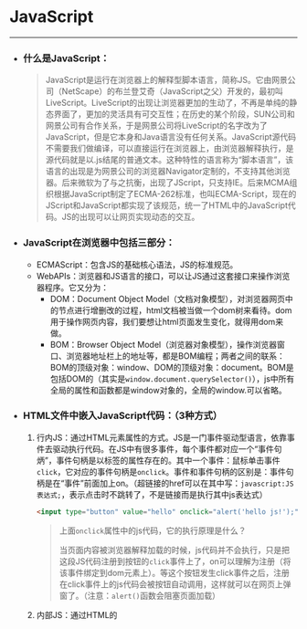 # JavaScript

------

- ### 什么是JavaScript：

  > ​	JavaScript是运行在浏览器上的解释型脚本语言，简称JS。它由网景公司（NetScape）的布兰登艾奇（JavaScript之父）开发的，最初叫LiveScript。LiveScript的出现让浏览器更加的生动了，不再是单纯的静态界面了，更加的灵活具有可交互性；在历史的某个阶段，SUN公司和网景公司有合作关系，于是网景公司将LiveScript的名字改为了JavaScript，但是它本身和Java语言没有任何关系。
  > ​	JavaScript源代码不需要我们做编译，可以直接运行在浏览器上，由浏览器解释执行，是源代码就是以.js结尾的普通文本。这种特性的语言称为“脚本语言”，该语言的出现是为网景公司的浏览器Navigator定制的，不支持其他浏览器。后来微软为了与之抗衡，出现了JScript，只支持IE。后来MCMA组织根据JavaScript制定了ECMA-262标准，也叫ECMA-Script，现在的JScript和JavaScript都实现了该规范，统一了HTML中的JavaScript代码。JS的出现可以让网页实现动态的交互。

- ### JavaScript在浏览器中包括三部分：

  - ECMAScript：包含JS的基础核心语法，JS的标准规范。
  - WebAPIs：浏览器和JS语言的接口，可以让JS通过这套接口来操作浏览器程序。它又分为：
    - DOM：Document Object Model（文档对象模型），对浏览器网页中的节点进行增删改的过程，html文档被当做一个dom树来看待。dom用于操作网页内容，我们要想让html页面发生变化，就得用dom来做。
    - BOM：Browser Object Model（浏览器对象模型），操作浏览器窗口、浏览器地址栏上的地址等，都是BOM编程；两者之间的联系：BOM的顶级对象：window、DOM的顶级对象：document。BOM是包括DOM的（其实是`window.document.querySelector()`），js中所有全局的属性和函数都是window对象的，全局的window.可以省略。

- ### HTML文件中嵌入JavaScript代码：（3种方式）

  1. 行内JS：通过HTML元素属性的方式。JS是一门事件驱动型语言，依靠事件去驱动执行代码。在JS中有很多事件，每个事件都对应一个“事件句炳”，事件句柄是以标签的属性存在的。其中一个事件：鼠标单击事件`click`，它对应的事件句柄是`onclick`。事件和事件句柄的区别是：事件句柄是在“事件”前面加上on。（超链接的href可以在其中写：`javascript:JS表达式;`，表示点击时不跳转了，不是链接而是执行其中js表达式）

     ```html
     <input type="button" value="hello" onclick="alert('hello js!');"/><!--外面用双引号，里面就用单引号，区分开-->
     ```

     > 上面`onclick`属性中的js代码，它的执行原理是什么？
     >
     > ​	当页面内容被浏览器解释加载的时候，js代码并不会执行，只是把这段JS代码注册到按钮的`click`事件上了，on可以理解为注册（将该事件绑定到dom元素上）。等这个按钮发生click事件之后，注册在click事件上的js代码会被按钮自动调用，这样就可以在网页上弹窗了。（注意：`alert()`函数会阻塞页面加载）

  2. 内部JS：通过HTML的<script>标签的方式。脚本块可以在html文件中任何位置，可以有多个，没有特殊设置的话是按照html中出现的位置，同步解释执行的（而外部css、img等链接资源是异步的）。通常我们都写在<body>标签前面位置。

     ```html
     <script type="text/javascript">//type可省略
     	alert('hi')
     </script>
     ```

  3. 外部JS：引入外部的独立js文件。在HTML的某个位置上通过两个<script>标签并指定`src`属性引入外部的js文件，路径可以是绝对或相对：

     ```html
     <script src="./1.js"></script><!--结束标签不能省-->
     ```

     > 这种方式的<script>标签中可以设置`defer`布尔属性（defer属性仅适用于外部脚本，只有存在 src 属性 时才应使用），表示指定脚本在解析页面的同时并行下载，并在页面解析完成后才执行。页面加载完毕后再执行里面的js代码。
     >
     > **注意：**可以通过多种方式执行外部脚本。
     >
     > - `<script>`标签引入外部JS，浏览器解释到此处时脚本被立即下载并执行，阻塞页面解析，直到脚本下载并执行完成。
     > - 如果标签设置 async 属性：脚本会在解析页面的同时并行下载，并在可用时立即执行（在解析完成之前）
     > - 如果标签设置 defer（而未设置 async）属性：脚本会在解析页面的同时并行下载，并在页面解析完成后执行

- ### 关于js的一点说明：

  > ​	JS中的代码块严格按照HTML文档流顺序执行，同步加载。其中某些js代码可能会阻挡页面加载渲染，如：`alert()`、`prompt()`、`confirm()`等函数；而css和img等链接的外部资源通常是异步加载。也可以在<script>标签中使用`async`属性来实现js代码块的异步加载，这样JS文件也可以并行加载而不阻止HTML的解析和渲染。

- ### JS的输入：

  > `prompt('请输入:')`，显示一个对话框，包含一条提示信息，用来提示用户输入，返回值是输入的字符串或点击取消的`null`

- ### JS的输出：

  1. 网页弹窗输出：
     - `alert('信息')`：弹出警告框。
     - `confirm('确定吗？')`：弹出确认框，返回值布尔类型。
  2. 开发者控制台输出：
     - `console.log(值)`：浏览器开发者控制台输出信息。该函数也可以接受多个参数，会依次打印每个参数的值，用空格分隔。
     - `console.dir(obj)`：这种方式用于控制台打印对象的信息。
     - `console.error(值)`：打印错误信息。
     - `console.warn(值)`：打印警告信息。
  3. HTML文档流中输出：`document.write('hello js')`，向html文档的body体中异步输出内容，可以识别html标签。参数可以是多个，会将内容拼接输出。（注意：由于是异步输出，所以它输出的内容可能会覆盖掉整个文档，因此谨慎使用）

- ### js常用事件：

  > `blur`：失去焦点
  >
  > `focus`：获得焦点
  >
  > `click`：鼠标单击
  >
  > `dblclick`：鼠标双击
  >
  > `keydown`：键盘按下
  >
  > `keyup`：键盘弹起
  >
  > `keypress`：键盘按下并弹起
  >
  > `mousedown`：鼠标按下
  >
  > `mouseup`：鼠标弹起
  >
  > `mouseover`：鼠标进入（mouseenter没有冒泡效果）
  >
  > `mouseout`：鼠标离开（mouseleave没有冒泡效果，这俩更常用）
  >
  > `mousemove`：鼠标移动
  >
  > `input`：用户输入
  >
  > `submit`：表单的提交按钮被点击
  >
  > `change`：下拉列表选中项改变，或文本框焦点失去内容改变时
  >
  > `select`：文本被选中
  >
  > `reset`：表单的重置按钮被点击
  >
  > `abort`：图像加载被中断
  >
  > `error`：加载文档或图像时发生错误，通常给window或img对象加
  >
  > `resize`：窗口或框架的大小被改变
  >
  > `scroll`：元素滚动条滚动时触发
  >
  > `unload`：退出页面
  >
  > `load`：图片、外部CSS、外部JS资源全部加载完毕时触发，也可以给`window`对象加，页面加载完毕触发。
  >
  > `scroll`：元素滚动时触发，动1px就触发，监听元素的滚动条（有滚动条的元素都可以加该事件）
  >
  > ​	滚动事件上的属性：`scrollTop`头部被卷去的像素值，`scrollLeft`左部被卷去的像素值，单位是px，可以被赋值和修改。
  >
  > ​	滚动事件上的方法：`scrollTo(x,y)`，将有滚动条的dom对象，滚动它到距离原点横向x像素，纵向y像素处。
  >
  > `DOMContentLoaded`：只需等待html所有标签加载完毕，无需等待css样式、img等外部资源（通常给document加）
  >
  > `copy`：文本被复制时
  >
  > （以上每一个事件都对应一个事件句柄onxxx，事件句柄以“标签的属性”存在）
  >
  > 移动端常用事件：
  >
  > `touch`：触屏事件。`touchstart`是刚触到就触发，`touchmove`是触摸且滑动，`touchend`是触摸离开后。

------

## JS的一些说明：

- ###### JS中的字符串可以使用双引号，也可以使用单引号，甚至飘号``也可以

- ###### JS中的一条语句结束之后可以使用分号";"也可以不用，用不用看团队规定（Vue的源码是没有分号的）

- ###### JS区分大小写

- ###### JS中的注释和其他类c语言相同，都是`//和/**/`

- ###### JS中虽然允许函数的嵌套定义，但是最好别用

------

## JavaScript基础语法：

1. ### 变量：

   > - 声明变量语法：`let i = 1;`，右边说了算，没有类型要求，弱类型。
   >
   > - 如果一个变量只声明没有赋值，默认值为`undefined`，如果没声明直接用，控制台报错。
   >
   > - 变量还可以用`var`或其他关键字声明，后面再说区别，目前都用`let`
   >
   > - 常量使用`const`声明，声明后值就不可改了，所以声明时必须初始化，常量名字一般用大写（规范）
   >
   >   （通常我们声明变量先用`const`，后面发现要改报错了，再用`let`。**var不要用！**）
   >
   > -  全局变量：在JS中的函数外部声明的变量是“全局变量”。这些变量在多个script块中共用，作用域是整个html文件。浏览器打开时空间就开辟，直到浏览器关掉该页面才销毁，生命周期较长耗费内存，尽量少用。
   >
   > - 局部变量：在JS的函数体内部声明的变量。局部变量在函数被调用时内存才开辟，函数执行结束一般空间就释放了。

2. ### 字符串：

   > - JS中用：单引号'、双引号"、飘号`括起来的都是字符串。
   >
   > - JS中字符串的拼接，除了用+/+=号，还有一种“模板字符串”的方式。语法：外面用``号，里面${变量/表达式}来完成字符串的拼接
   >
   > - 字符串类型常用的实例属性和方法：
   >   - 方法：`indexOf()`、`lastIndexOf()`、`replace(正则对象,'替换的文本')`、`replaceAll()`、`split()`、`substring()`、`startsWith()`、`includes()`、`join(':')字符串拼接，大量拼接用它效率高`
   >   - 属性：`length`

3. ### 数组：

   > - JS中数组中，多种类型可以在一个数组中。而且数组中的元素个数随意，自动扩容，长度不固定。JS数组属于object类型。
   > - JS中声明数组，语法：`let arr = [1, 3, '3.14', 3.15]`或者：`let arr = new Array(1, 3, '3.14', 3.15)`
   > - 给数组添加元素可以用下标，也可以用数组对象的`push()`函数，可以一次添加多个。返回值是数组此时的长度。
   > - `unshift()`是将元素添加到数组头部，也返回长度。
   > - `pop()`会使数组长度减一并返回数组最后一个元素，`shift()`是删除第一个元素。
   > - `splice(start,len)`可以一次删除数组中多个元素，第2个参数没有从start开始全删。

4. ### 函数：

   > - JS中定义函数语法：`function 函数名(形式参数列表){函数体}`
   >
   > - JS中的函数没有重载，名不能相同，否则函数会被覆盖掉（建议函数的定义在<head>中，而调用在<body>中）
   >
   > - 函数的**动态参数**：每个函数中都有一个`arguments`参数，它是一个伪数组，用于在参数不确定数量时，接收所有的实参（箭头函数中没有动态参数`arguments`）
   >
   >   > 伪数组：有`length`和下标，但是没有数组对象的`push/pop/map`等方法，要遍历只能用普通for循环
   >
   > - **立即执行函数**：为了避免全局变量的污染，定义即执行。（函数名也可以自己加，有名的立即执行函数）
   >
   >   - 方式1：`( function[函数名](形参){代码} )(实参);`
   >
   >   - 方式2：`( function[函数名](形参){代码}(实参) );`
   >
   >      （后面的括号表示调用这个函数。注意：立即执行函数的分号;必须加）
   >
   > - **匿名函数**：
   >
   >   - 方式1：`var sum = function(){}`，这是函数表达式的方式。调用：`sum();`
   >
   >   - 方式2：`obj.onclick = function(){}`，这种方式的匿名函数现在都用`addEventListener()`的写法，后面再说。
   >   - （了解）方式3：使用`Function()`构造器，来创建构造一个匿名函数。语法：`var sum = new Function("参数1", "参数2", .., "函数体");`
   >
   > - **回调函数**：将函数A的地址或函数名作为参数，传递给了函数B，那么对于B来说，A就是回调函数，因为B中要回头去调用A。简而言之就是，需要别的对象或函数去调用的函数，就是回调函数。
   >
   > - 常用的**全局函数**：
   >
   >   - 数值处理：
   >     - `parseInt(string, [n])`：将字符串转成`int`值。第2个参数可选，表示字符串数据是几进制的。（如果参数为'abc121px'，那么前面abc和后面的px会忽略掉）
   >     - `parseFloat(string)`：将字符串转成浮点数。
   >     - `isNaN(v)`：is not a Number，结果为true表示不是一个数字；建议用`Number.isNaN()`，它更符合我们的认知。
   >     - `isFinite(v)`：用于检测值v是否是有限值。
   >   - 字符串处理：
   >     - （慎用）`eval(string)`：执行字符串中的js代码，并将代码的执行结果返回。（注意：如果字符串中是对象的话，它会将最外层的“{}”大括号解析为代码块，所以为了正确解析对象需要外层再拼上“()”小括号）
   >     - `encodeURI/decodeURI('url')`：encodeURI用于对url进行URI编码，decodeURI是URI解码。
   >     - `getComputedStyle(domObj,null)`：获取domObj元素对应的样式对象，该对象中可以查看当前的css样式，不能改。

5. ### 数据类型：

   > - JS中数据类型分为：基本数据类型（值类型）和引用数据类型。基本类型存储的是值本身，引用类型存储的是对象的地址。
   > - ES6之前的类型有6种：`undefined`、`null`、`number`、`string`、`boolean`、`object`。ES6后加了：`symbol`（后面讲）
   > - 其中引用类型是：object对象类型以及它的子类，其他都是基本类型。
   > - `undefined`和`null`类型只有一个值，就是`undefined`和`null`；`null`是专门表示一个空引用，一个变量里面准备放对象，但还没放，可以给一个`null`
   > - `number`类型包括哪些值：`-1 0 1 4.32 1000...NaN +/-Infinity`，整数、小数、正数、负数、不是数字、正负无穷大都属于`number`类型。`NaN`（Not a Number）表示不是一个数字，但属于`Number`类型，当运算结果应该是一个数字，但最后结果非数字时，结果是`NaN`（NaN不等于任何值，包括它自己）

6. ### 运算符：

   > - `typeof`运算符：该运算符可以在程序的运行阶段动态的获取变量的数据类型，语法：`typeof 变量/值`，也可以：`typeof(变量/值)`。`typeof`运算符的结果是以下6个字符串之一：
   >
   >   - "undefined"
   >   - "number"
   >   - "string"
   >   - "boolean"
   >   - "object"
   >   - "function"
   >
   >   （注意：null虽然属于Null类型，但是typeof null结果是object，因为放null的地方一般准备一放个对象，所以是object）
   >
   > - 基本类型的比较：`==`是等同运算符只判断值，而`===`是全等运算符，判断值和类型，它才是真正的等于。
   >
   > - `void`运算符：用于给指定的js表达式进行求值，没有返回值，用法：`void 表达式;`或`void(表达式);`
   >
   > - `in`运算符用于检测对象中是否包含某个属性，返回布尔值；如：`if( 'age' in obj )`，（它会去原型链上找）
   >
   > - `new`运算符：该运算符用来调用构造函数，返回该构造函数在堆中创建的动态对象，叫做“实例化对象”，都是引用类型，变量保存的都是堆内存地址。

7. ### 类型转换：

   > - 自动类型转换：除了`+`号之外的其他算数运算符，做运算前都会先把数据转换成`Number`类型。`+`号在串`'100'`前作为正号解析时，也会将串转成数字型。
   > - 强制类型转换：
   >   - `Number('11')`，它会将串‘11’强转成`Number`型。
   >   - `Boolean(x)`函数可以将x强制转成布尔类型，规则：有true没有false。
   >   - `String(参数)`将参数强转成`String`型
   >   - `Object(参数)`将参数强转成对象`Object`对象。

8. ### JS的无用链接：

   > 如何做到点击超链接不跳转，做一个“死链接”，不是href中写#，这是跳转到页面顶部，不是死链接。href中这样写：
   >
   > - `javascript:void(0);`
   > - 也可以写：`javascript:;`

9. ### JS的作用域：

   > - 局部作用域：分为函数作用域和块作用域。其中块作用域指，在`{}`代码块中声明的变量，在块外部就可能无法被访问了，不同块之间无法被访问（如果是var声明的是没有块作用域的，块外部仍然可以被访问）。函数作用域是在函数内部的作用域
   > - 全局作用域：<script>标签块中声明的就是全局作用域，全局作用域其实就是给`window`对象添加属性，尽可能少用全局变量，防止全局变量被污染（函数中未使用任何关键字声明的变量就是`var`的全局变量，不推荐！）
   >

10. ### JS的垃圾回收机制：

    > JS同样由自动垃圾回收机制，它的原理是：
    >
    > - 全局变量一般不会被页面回收，直到页面被关闭。而堆中的局部变量一旦不用就会被GC立即释放掉。
    > - 两种浏览器中常用的垃圾回收算法：
    >   1. **引用计数法**（ie）：看某个对象是否还有指向它的引用，如果没有了就回收掉。算法的核心是跟踪计录被引用的次数，次数为0则回收。该算法存在一个“嵌套引用”的致命问题，两个对象之间相互引用，别人访问不到这两个对象，但这两个对象不会被回收。
    >   2. **标记清除法**：现代的浏览器已经不再使用引用计数法了，大多是用基于标记清除法的改进算法。它是从JS的全局根对象window出发，定期扫描内存中的对象，凡是通过根部无法到达的对象，都是要被回收的垃圾对象。

11. ### 闭包：

    > 一个函数，以及对周围状态的引用，绑定在一起，内层函数访问外层函数的变量，这就是闭包。简单来说就是，闭包=内层函数+外层函数的变量，如下：

    ```js
    //统计函数被调用的次数
    function count(){
        let i = 0
        return function(){
            ++i
            console.log(i)
        }
    }
    const fun = count()
    fun() //输出1
    fun() //输出2
    //虽然i是局部变量，但是由于采用标记清除法，局部变量一直在用，所以i不会被回收；所以闭包可能会有内存泄漏的风险
    ```

12. ### 环境对象this：

    > `this`是**函数内部**的特殊变量，它代表了当前函数运行时的不同环境，不同环境下`this`的指向不同（也可以改变this的指向）。那怎么看this指向谁呢？
    >
    > - 粗略判断：谁调用的该函数，函数中的`this`就是谁，指向调用函数的这个对象。
    > - 细致分析：普通的<script>中调用的函数，`this`就是全局作用域的`window`对象。回调函数指向事件的调用者。箭头函数中没有`this`，它继承了上个作用域的`this`

13. ### 改变this指向：

    > 有3个函数可以改变“普通函数”中的`this`指向：（箭头函数的`this`改不了，箭头函数没有`this`）
    >
    > - `fnc.call(thisObj, 函数参数..)`：它会调用fnc函数，且指定函数中的`this`指向第1个参数。
    > - `fnc.apply(thisObj, 数组)`：和`call()`函数类似，只不过函数参数放在了数组中。比如求数组最大值可以：`Math.max.apply(null, arr)`
    > - `fnc.bind(thisObj, 函数参数..)`：它不调用函数，只改变函数内`this`的指向。返回值是，由指定的this和初始化参数改造过的原函数的备份，是新函数。

14. ### JS中的异常：

    > - JS中也有异常机制，语法和Java类似，也是在代码中直接用`throw`关键字抛出一个异常实例对象。此时如果不处理程序会中断执行。如：`throw new Error('错误信息')`，抛出`Error`错误对象。
    > - JS中的`Error`对象是基本的错误对象，里面封装了错误信息。其他的像`TypeError`、`URIError`等错误对象都继承于它。
    > - 处理异常：和Java类似，同样是用`try{可能发生异常的代码}catch(e){e.message/e.name}finally{}`
    > - 注意：异步try语句块中的异步任务发生异常，catch块是捕获不到的。所以，开发者应**避免使用Try Catch块捕获由异步任务引发的错误**。
    > - 关于`debugger`关键字：该关键字以JS语句的形式直接出现在JS代码中。当程序执行到这个关键字时，如果浏览器的**开发者工具是打开的**，代码执行将会暂停，这就为开发者提供了检查当前程序执行环境（包括变量值、调用栈、作用域等）的机会。
    > - **严格模式**：严格模式通过在脚本或函数的头部添加字面量`"use strict"`来声明，以下作用域中的代码按照严格模式。此时普通函数没有明确的调用者，`this`指向`undefined`

------

## JS对象

> - 对象是JS中的一种引用类型，是一种复合的数据类型，对象中保存了多个不同类型的数据，而数组是有序的数据集合。
> - 对象分为静态对象和动态对象，`new`创建的都是动态对象，我们这里先说静态对象。静态对象的语法：`let 对象名 = {}`
> - JS对象由属性和方法组成，如：`let 对象名 = { 属性名: 值, 方法名: 匿名函数,... }`
> - JS对象中的属性名/方法名也可以加单引号'或双引号"（不能是`飘号），但一般不加，除非遇到名字里含有特殊符号如：-、空格等。
> - 如果想拿外部变量`name`的值来作为对象的属性名，可以用中括号括起来`[name]: 值`，因为如果没有中括号[]，那么属性名在冒号:左边，所以是左值只认为name是个字符串属性名而已，不会取name变量的值。所以想取name变量的值当作属性名需要中括号括起来`[name]`
> - 对象声明过后就可以直接用，想看哪个属性就`对象名.属性名`即可。改属性值用`对象名.属性名=值`，给对象新增属性也是这个，有了就是查，没有就是增。删掉某个属性用`delete 对象名.属性名`，但新规范不建议这样直接删除，所以了解即可。还可以这样访问属性：`对象名["属性名"]`，单引号双引号都行，当属性名有特殊字符时只能用这种方式。
> - 方法在对象中这样写：`方法名: function(形参){方法体}`，调用：`对象名.方法名(实参)`，本质上方法也是函数。给对象新增方法：`对象名.新方法名 = function(形参){方法体}`

- ##### 遍历对象：

  > 对象没有像数组那样的`length`属性，所以普通for无法遍历对象，而且对象中属性是无序的，所以目前我们遍历对象只能用`forin`遍历对象。用法：
  >
  > ```js
  > let obj = {
  > 	name: "张三",
  > 	age: 18,
  > 	sex: "男"
  > }
  > for(let key in obj){
  > 	alert(key);//string型的'name','age','sex'
  > 	//也就是说forin遍历一个对象时，遍历的是对象中的属性名字符串
  > 	alert(obj[key]);
  > }
  > ```

  > `forin`还可以遍历数组，但是一般不这样用：
  >
  > ```js
  > let a = [2, 3.14, false, "abc"];
  > for(let i in a){//i是字符串型，数组a['1']访问也不会报错，但是不建议这样访问数组，所以实际forin我们不会用它遍历数组
  > 	alert(a[i]);//和遍历对象不同，这里的i是下标不是属性名
  > }
  > ```

- ##### JS的内置对象：

  > 内置对象就是浏览器中提前声明好的对象，直接就可以用。如：`document`、`console`、`window`..等

  - Math：Math对象是JS为我们提供数学相关的对象，里面有一系列数学运算相关的属性和方法，常用的如下：

    `ceil()、floor()、round()、max(参数1,2,...)、min(参数1,2,...)、pow()、abs()、trunc()抹掉小数位、sign()判断符号`

    > - 还可以通过`Math.random()`来生成`[0,1)`间的随机数。
    >
    > - 如何生成`[0-n]`之间的随机整数：`Math.floor( Math.random()*(n+1) )`
    >
    > - 生成`[min-max]`之间的随机数：`Math.floor(Math.random() * (max - min + 1)) + min`，另一种是：`parseInt(Math.random() * (max - min + 1) + min);`

  - Date：可以用来获取时间/日期。语法：`new Date()`，可以得到当前的时间戳字符串，或传字符串得到指定时间戳：`new Date('2008-02-15[ 10:30:30]')`

    > - 日期对象常用方法：
    >   - `toLocaleString()`，以本地格式输出日期字符串
    >   - `getFullYear()`：获取4位年份
    >   - `getMonth()`：获取月份，取值0-11
    >   - `getDate()`：获取月份中的天数
    >   - `getDay()`：获取星期中天数，取值0-6
    >   - `getHour()`：获取小时，取值0-23
    >   - `getMinutes()`：获取分钟，取值0-59
    >   - `getSeconds()`：获取秒，取值0-59
    >
    > - 获取时间戳：
    >   - `t.getTime()`
    >   - `new Date()`
    >   - `Date.now()`：这是内置构造器Date中的静态方法now，它只能获取当前的时间戳。
  
  - Array：数组对象中的常用实例方法。
  
    > -  `arr.forEach(function(item, index){})`：遍历数组，没有返回值且无法修改数组。
    >
    > - `arr.map(function(item,index){ return ele+'像素'})`：遍历数组，返回新数组。不同于`forEach()`的是它可以在原数组的基础上做数组值的拼接。
    > - `arr.filter(function(item,index){ return item>=20 })`：过滤数组，返回新数组，新数组内容是原数组中符合条件的
    > - `arr.reduce(function(上一次值,当前值){ return 处理一次的结果 }, 起始值)`：数组值的累计处理。返回累计处理的结果，常用于数组求和。它的执行过程为：如果没有“起始值”，则“上一次值”是数组第一个元素的值；每一次循环，将返回值作为下一次循环的“上一次值”；当前值是数组内的每个元素；回调函数的执行次数是依据数组长度的。
    > - `arr.find(function(item,index){ return item.color==='blue' })`：返回数组中满足条件的第一个元素
    > - `arr.every(function(item,index){ return item>=10 })`：如果数组所有元素都符合条件，返回true
    > - `arr.some(function(item,index){ return item>=10 })`：数组只要有一个元素符合条件，就返回true
  
  - Number：实例方法`num.toFixed(3)`会将数字型对象num保留3位小数，返回一个字符串

------

# JS高级

------

## JSON

- #### 什么是JSON：

  > - JSON全称JavaScript Object Notation（JavaScript对象标记），它是一种标准的轻量级的“数据交换格式”，主要用于做数据的交换，目前非常流行，90%以上的系统数据，交换数据用的就是JSON。JSON的特点：体积小、易解析。
  > - 在实际的开发中，有两种数据交换格式用的最多：
  >   1. JSON
  >   2. （了解）XML：体积较大，解析麻烦。XML的优点是：语法严谨。通常银行的数据交换会用XML。HTML和XML有一个父亲：SGML（标准通用的标记语言）。HTML主要做页面展示，所以语法松散，很随意。XML主要做数据存储和数据描述的，所以语法相当严格。XML文件可以用浏览器打开，验证是否有语法错误（如果显示的是xml的代码，就没问题）。XML也常用来做配置文件。
  > - 本质上来说JSON是一种文本规范，字符串的规范。它和JS的对象格式很像，`{key:value,..}`的格式。不同的是，JSON的key必须是字符串型且必须加**双引号**（单引号不行），value可以是JS中的：null、Number、Boolean、String，且这几种不允许嵌套，还可以是：JSON对象、JS数组，数组中的类型可以是任何JSON的value支持的类型。
  > - 由于JSON对象和JS数组这两种类型存在，JSON可以表示复杂的树形结构，并且**JSON数据必须以{}作为最外层**。另外JSON中的换行和空格不会有任何影响，仅仅是方便阅读。
  > - JSON不支持注释，JSON数据中不允许出现多余的逗号。JSON本质上是可处理的文本，如果要在JS中将JSON串真正当作对象去处理，就需要`JSON.parse(str)`将JSON串传进去，解析成JS对象返回才行。
  > - 由于JSON的灵活性大、数据量小、简单易读的特点，所以有些数据库的数据也是JSON格式（MongoDB）。
  > - 由于JSON来源于JS，所以JS对JSON对象有原生的支持。其他的如Java或c中，就只能将它作为规范化的字符串去处理。

- #### JS中将JSON对象转成字符串：

  > 用内置对象`JSON`的字符串化方法`JSON.stringify(obj)`，可以将对象转换成字符串并返回

- #### 字符串转JS对象：

  > `JSON.parse(jsonStr)`，返回值是JS对象

- #### 示例代码：

  ```js
  //JS原生支持JSON，创建JSON对象，特点是无类型。{"key":value,"key":value,"key":value,...}
  var studentObj = {
      "sno" : 111,
      "sname" : "张三",
      "sex" : "男"
  };
  //访问JSON对象的属性
  alert(studentObj.sno +","+ studentObj.sname +","+ studentObj.sex);
  //JSON数组
  var students = [
      {"sno" : 111,"sname" : "张三","sex" : "男"},
      {"sno" : 11,"sname" : "张","sex" : "男"},
      {"sno" : 1,"sname" : "三","sex" : "男"}
  ];
  //JSON的嵌套
  var user = {
      "sno" : 111,
      "sname" : "张三",
      "sex" : true,
      "address" : {"city" : "北京", "street" : "大兴区", "zipcode" : 123134},
      "hobby" : ["smoke", "drink", "tt"]
  };
  //访问人名以及居住地
  alert(user["sno"] + user.address.city);
  ```

------

## JS的正则表达式

- JS中创建正则表达式对象：

  > 方式1：`var reg = /正则表达式/flags;`
  >
  > 方式2：`var reg = new RegExp("正则表达式", "flags");`，通过内置的RegExp构造器。
  >
  > （其中flags参数可以是：`g`表示全局匹配，`i`表示忽略大小写匹配）

- 正则表达式对象的常用方法：

  > - `test(str)`：对字符串进行全局匹配，返回布尔值。例如：`Boolean b = reg.test("要匹配的字符串"");`
  > - `exec()`：只进行部分匹配，如果匹配成功，返回伪数组，其中包含匹配的结果信息。没有找到返回null。其中伪书组的第一个元素，是匹配的文本，数组对象中的其他属性是关于这次匹配的其他信息

- 正则验证邮箱的例子：

  ```html
  <script>// 写的正则可以在这里测试：https://tool.oschina.net/regex
      window.onload = function(){
          document.getElementById("btn1").onclick = function(){
              let email = document.getElementById("text1").value;
              let emailRegExp = /^\w+([-+.]\w+)*@\w+([-.]\w+)*\.\w+([-.]\w+)*$/g;
              let right = emailRegExp.test(email);
              //exec(string)方法用于匹配string匹配上的子串，返回一个数组
  
              let div1 = document.getElementById("div1");
              if(right){
                  div1.style = "color: green; font-size: 20px;";
                  div1.innerText = "✔邮箱格式正确";
              }else{
                  div1.style.color = "red";
                  div1.style.fontSize = "20px";
                  div1.innerText = "✘邮箱格式非法";
              }
          }
          document.getElementById("text1").onchange = function(){
              document.getElementById("div1").innerText = "";
          }
      }
  </script>
  <input type="text" id="text1"/>
  <div id="div1"></div>
  <input type="button" id="btn1" value="验证邮箱"/>
  ```

------

## JS的对象深入

- #### 创建对象的其他方式：

  > 1. `let 对象名 = {}`
  > 2. `let 对象名 = new Object({})`
  > 3. 通过**构造函数**来创建对象（推荐）

- #### 构造函数：

  > - 构造函数是一种特殊的函数，是一类对象的模板，主要用来初始化对象的。使用构造函数可以快速创建多个，类似的，值不同的对象。同一个构造函数创建的对象，我们称为一类对象，所以构造函数有时也称为类。
  >
  > - 构造函数的调用要用`new`关键字，使用`new`关键字调用构造函数的行为称为**动态对象的实例化**。构造函数不传参时括号可省
  >
  > - 构造函数中不要出现`return`，没用，因为构造函数的返回值就是我们实例化的对象的地址
  >
  > - 构造函数名像Java类名一样，开头一般大写。
  >
  > - 使用构造函数：
  >
  >   ```js
  >   function Pig(name, age){
  >       //构造函数中的this指向调用者，调用者就是p1对象，所以p1.name='佩奇'就是给p1对象中新增了name属性
  >       this.name = name,
  >   	//这里存在内存浪费，因为该函数会在每个对象中都定义一遍，后面用原型解决
  >       this.say = function(){ console.log('hi') }
  >   }
  >   //创建一个Pig对象
  >   const p1 = new Pig('佩奇', 6)
  >   //属于Pig构造器的属性和方法，是静态成员，通过类名调用
  >   Pig.eyes = 'pink'
  >   Pig.walk = function(){
  >       console.log('我们走我们走..')
  >   }
  >   //在JS中，建议将每个对象都不同的实例属性和实例方法写在构造函数中，而属于构造函数自己的“静态属性和静态方法”需要单独在外部给构造函数单独定义
  >   ```

- #### 实例成员：

  > 通过构造函数创建的对象称为实例对象，实例对象的属性和方法称为实例成员（实例属性和实例方法）

- #### 静态成员：

  > 构造函数的独有属性和方法称为静态成员，只有一份。静态成员只能通过`构造函数名.`来访问（静态成员的`this`指向构造函数）

- #### 包装类型：

  > - 之前说过，''括起来的都是字符串，属于基本类型`String`。但为什么可以`'abc'.indexOf()`的方式调用`String`对象的方法呢？就是因为包装类型的存在。
  >
  > - 实际上使用基本类型字面量直接调用方法和属性时，JS底层会做一个“自动装箱”，将小string包装成大String，然后再调用。由于自动装箱和自动拆箱，所以string和String用起来一模一样的感觉，但实际上它们是两个截然不同的数据类型，一个`typeof`是`string`，另一个是`object`
  > - JS中所有基本类型的包装类型，都可以通过该类型的构造函数去`new`创建

- #### 关于Object()构造函数：

  > 以前遍历对象只能用`forin`，现在我们可以使用`Object`构造函数里面的静态方法：
  >
  > - `Object.keys(obj)`：返回obj的所有属性，字符串数组
  > - `Object.values(obj)`：返回obj的所有属性值，数组
  > - `Object.assign(o1,o2)`：对象合并，将o2的内容合并到o1，属性重名o2会覆盖o1
  > - `Object.is(o1,o2)`：判断两个对象是否完全相等，和`===`有点像，不同的是`Object(NaN,NaN)`是`true`
  > - `Object.setPrototypeOf(o1,o2)`：设置原型对象。将o1的原型设置为o2
  > - `Object.getPrototype(obj)`：获取obj对象的原型

- #### JS的面向对象：

  > Java中有类，可以通过类和对象来实现面向对象，JS中如何面向对象呢？首先JS中构造函数可以实现面向对象的封装性，实例化的对象之间互相不受影响。而多态特性JS中弱类型所以不需要多态。JS中对象之间怎么完成继承呢？我们先看几个概念：

  - **原型**：JS的“所有函数”中都有`prototype`属性，该属性是一个对象类型，我们通常称该属性对象为**原型对象**或**原型**。如果该函数是普通函数，那么该属性没有任何用，只有该函数当作构造函数来`new`时，该构造函数创建的所有对象中都会有一个隐含的**只读**属性`__proto__`（对象原型）指向该构造器的“原型对象”。如果需要该类所有对象都共享的成员，我们都应该挂载到该原型对象上，这样所有new出来的对象，大家都可以通过`__proto__`找到原型并使用原型上的公共成员。避免内存浪费。（原型对象的this和构造函数的this都指向该实例对象）
  - **constrator属性**：每个原型对象`prototype`都应该唯一属于某个构造器，所以每个原型对象上都有`constrator`属性，该属性指向原型对象的构造函数。这样原型对象和构造器就一一对应起来了。
  - **原型链**：我们说所有对象都有隐含属性`__proto__`指向“构造该对象的构造函数”的原型，那么该原型对象的`__proto__`指向谁呢？原型的`__proto__`指向`Object`构造器的原型，而`Object`的原型对象的`__proto__`是`null`。这些对象原型之间的指向关系就是“原型链”。简单来说：原型链就是一个查找规则，当我们要使用对象中的属性和方法时，先去当前对象中找，找不到再去原型链上的所有原型对象中依次找，直到`Object`的原型中也没有，那么就报错。（可以使用instanceof运算符检测，对象是否出现在一个构造函数的原型链上，如：`obj instanceof Person`）

- #### 原型继承：

  > ES6之前，JS中大多数都是通过原型来实现继承的，看代码：

  ```js
  function Person(eyes, head){
      this.eyes = eyes
      this.head = head
  }
  function Woman(eyes, head, hands){
      Person.call(this, eyes, head)
      this.hands = hands
  }
  //子的原型指向父对象的实例（子构造器原来的原型对象会被GC回收掉）
  Woman.prototype = new Person(2,1)
  //子的原型的构造器指回子构造器
  Woman.prototype.constrator = Woman
  ```

  > 原型继承的原理：创建一个父对象并添加`constructor`属性指向子对象的构造器，然后将子构造器的`prototype`指向该父对象

- #### 关于Object原型中的方法：

  > - `toString()`：我们之前的`console.log()`输出对象类型时自动就调用了对象的`toString()`方法，所以输出了【object Object】，我们也可以在自己的原型对象中添加该方法，覆盖了原来的`toString()`，自定义输出的内容
  > - `hasOwnProperty('属性名')`：由于in运算符只会从对象自身以及原型对象中找，都找不到才返回`false`，而对象的`hasOwnProperty('属性名')`方法只在当前对象中找是否有该属性，不去原型链上找了。

- #### 实现对象拷贝：

  - 浅拷贝：`Object.assign(o,obj)`或`const o = {...obj}`展开运算符，都可以实现对象浅拷贝

  - 深拷贝

    - 手写递归函数完成深拷贝：

      ```js
      //对象深拷贝的函数
      function deepCopy(newObj, oldObj){
          for(let key in oldObj){
              if(oldObj[key] instanceof Array){//数组在前
                  newObj[key] = []
                  deepCopy(newObj[key], oldObj[key])
              }else if(oldObj[key] instanceof Object){//对象在后
                  newObj[key] = {}
                  deepCopy(newObj[key], oldObj[key])
              }else{//普通类型
                  newObj[key] = oldObj[key]
              }
          }
      }
      ```

    - （推荐）用JS库lodash里的`_.cloneDeep(obj)`函数：（lodash是一个一致性、模块化、高性能的JS实用工具库，我们直接引入它的JS文件，内部函数都以`_.`开头）

      ```javascript
      const obj = {
          name: '阿刁',
          age: 18,
          hobby: ['跳绳','打联盟'],
          family: {
              baby: '艾克'
          }
      }
      const newObj = _.cloneDeep(obj)
      console.log(newObj===obj)
      newObj.age = 19
      console.log(obj)
      console.log(newObj)
      ```

    - （推荐）一个更聪明的方法，通过`JSON.stringify(obj)`：先将对象转成JSON串，然后用`JSON.parse(jsonStr)`将JSON串再解析成JS对象。


------

## 防抖和节流

> 防抖和节流是两个性能优化的手段，我们看下如何做到。

- #### 防抖（debounce）：

  > 防抖是指：单位时间内频繁触发事件，只处理最后一次。如：鼠标在box上移动，停止500ms之后，才执行鼠标移动相关的操作，有助于性能优化和用户体验。防抖的实现方式：

  - 方式1：手写防抖代码，用`setTimeout()`来实现，核心思路：`声明一个定时器变量timer，当每次鼠标滑过都判断是否有定时器了，如果有就先清除以前的定时器，然后重新添加定时器`。如：

    ```js
    //手写防抖函数
    function debounce(fun, t){
        let timer
        //事件监听器真正调用的是这个函数
        return function(){
            //每次事件发生都判断下有没有开启定时器，有就删掉定时器
            if(timer) clearTimeout(timer)
            //再加定时器
            timer = setTimeout(fun,t)
        }
    }
    //-------------------------------------------
    const div = document.querySelector('.box')
    let i = 0
    function change(){
        div.innerText = i++
    }
    div.addEventListener('mousemove', debounce(change, 500))
    //注意这里的debounc函数要加括号传参；正常不能这样写，因为加括号表示调用函数，JS代码解释到这里就执行，而不是等事件发生。但由于该函数的返回值是函数地址，所以可以直接放在此处。
    ```

  - 方式2：用`lodash`提供的防抖函数`_.debounce(fun,[waitTime])`，原理和上面类似的，同样是传一个带括号的函数调用。

- #### 节流（throttle）：

  > 节流是指：单位时间内，频繁触发事件，只执行一次，单位时间内后面的事件发生了也不执行。和防抖不同的是，节流处理的不是单位时间里的最后一个事件。节流的使用场景：鼠标移动`mousemove`、页面尺寸变化`resize`、滚动条滚动`scroll`等高频事件。节流实现方式：

  - 方式1：手写节流代码，也是用`setTimeout()`来实现，核心思路：`声明一个定时器变量timer，当每次鼠标滑过都判断是否有定时器了，如果没有就添加定时器，如果有了就什么也不做`。如：

    ```js
    //手写节流函数
    function throttle(fun, t){
        let timer = null
        return function(){
            //每次事件发生都判断下有没有定时器
            if(!timer){     //没有就开一个
                timer = setTimeout(function(){
                    fun()
                    //清空定时器，为了下一次可以开启新的定时器
                    timer = null
                }, t)
            }
        }
    }
    //----------------------------------------------
    const mark = document.querySelector('mark')
    const img = document.querySelector('img')
    let k = 0
    function fly(){
        mark.innerText = k++
    }
    // 用节流函数来节流
    img.addEventListener('mousemove', throttle(fly, 2000))
    ```

  - 方式2：用`lodash`提供的节流函数`_.throttle(fun,[waitTime])`

------

